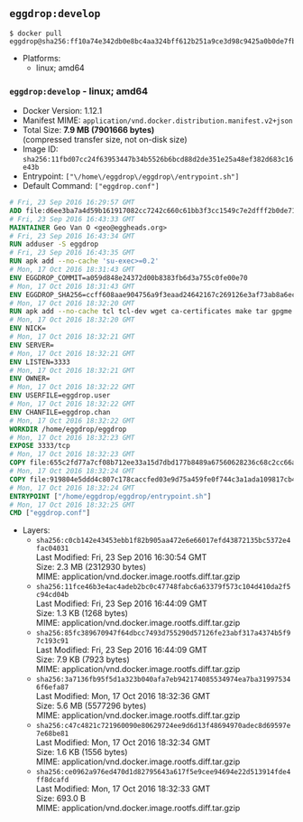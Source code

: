 ## `eggdrop:develop`

```console
$ docker pull eggdrop@sha256:ff10a74e342db0e8bc4aa324bff612b251a9ce3d98c9425a0b0de7fb903cd74a
```

-	Platforms:
	-	linux; amd64

### `eggdrop:develop` - linux; amd64

-	Docker Version: 1.12.1
-	Manifest MIME: `application/vnd.docker.distribution.manifest.v2+json`
-	Total Size: **7.9 MB (7901666 bytes)**  
	(compressed transfer size, not on-disk size)
-	Image ID: `sha256:11fbd07cc24f63953447b34b5526b6bcd88d2de351e25a48ef382d683c16e43b`
-	Entrypoint: `["\/home\/eggdrop\/eggdrop\/entrypoint.sh"]`
-	Default Command: `["eggdrop.conf"]`

```dockerfile
# Fri, 23 Sep 2016 16:29:57 GMT
ADD file:d6ee3ba7a4d59b161917082cc7242c660c61bb3f3cc1549c7e2dfff2b0de7104 in / 
# Fri, 23 Sep 2016 16:43:33 GMT
MAINTAINER Geo Van O <geo@eggheads.org>
# Fri, 23 Sep 2016 16:43:34 GMT
RUN adduser -S eggdrop
# Fri, 23 Sep 2016 16:43:35 GMT
RUN apk add --no-cache 'su-exec>=0.2'
# Mon, 17 Oct 2016 18:31:43 GMT
ENV EGGDROP_COMMIT=a059d848e24372d00b8383fb6d3a755c0fe00e70
# Mon, 17 Oct 2016 18:31:43 GMT
ENV EGGDROP_SHA256=ccff608aae904756a9f3eaad24642167c269126e3af73ab8a6ec2ee24e70886a
# Mon, 17 Oct 2016 18:32:20 GMT
RUN apk add --no-cache tcl tcl-dev wget ca-certificates make tar gpgme bash build-base   && wget https://github.com/eggheads/eggdrop/archive/$EGGDROP_COMMIT.tar.gz -O develop.tar.gz  && echo "$EGGDROP_SHA256  develop.tar.gz" | sha256sum -c -   && tar -zxvf develop.tar.gz   && rm develop.tar.gz     && ( cd eggdrop-$EGGDROP_COMMIT     && ./configure --with-tclinc=/usr/include/tcl8.6/tcl.h --with-tcllib=/usr/lib/x86_64-linux-gnu/libtcl8.6.so     && make config     && make     && make install DEST=/home/eggdrop/eggdrop )   && rm -rf eggdrop-$EGGDROP_COMMIT   && mkdir /home/eggdrop/eggdrop/data   && chown -R eggdrop /home/eggdrop/eggdrop   && apk del tcl-dev wget ca-certificates make tar gpgme build-base
# Mon, 17 Oct 2016 18:32:20 GMT
ENV NICK=
# Mon, 17 Oct 2016 18:32:21 GMT
ENV SERVER=
# Mon, 17 Oct 2016 18:32:21 GMT
ENV LISTEN=3333
# Mon, 17 Oct 2016 18:32:21 GMT
ENV OWNER=
# Mon, 17 Oct 2016 18:32:22 GMT
ENV USERFILE=eggdrop.user
# Mon, 17 Oct 2016 18:32:22 GMT
ENV CHANFILE=eggdrop.chan
# Mon, 17 Oct 2016 18:32:22 GMT
WORKDIR /home/eggdrop/eggdrop
# Mon, 17 Oct 2016 18:32:23 GMT
EXPOSE 3333/tcp
# Mon, 17 Oct 2016 18:32:23 GMT
COPY file:655c2fd77a7cf08b712ee33a15d7dbd177b8489a67560628236c68c2cc66aa58 in /home/eggdrop/eggdrop 
# Mon, 17 Oct 2016 18:32:24 GMT
COPY file:919804e5ddd4c807c178caccfed03e9d75a459fe0f744c3a1ada109817cb44ec in /home/eggdrop/eggdrop/scripts/ 
# Mon, 17 Oct 2016 18:32:24 GMT
ENTRYPOINT ["/home/eggdrop/eggdrop/entrypoint.sh"]
# Mon, 17 Oct 2016 18:32:25 GMT
CMD ["eggdrop.conf"]
```

-	Layers:
	-	`sha256:c0cb142e43453ebb1f82b905aa472e6e66017efd43872135bc5372e4fac04031`  
		Last Modified: Fri, 23 Sep 2016 16:30:54 GMT  
		Size: 2.3 MB (2312930 bytes)  
		MIME: application/vnd.docker.image.rootfs.diff.tar.gzip
	-	`sha256:11fce46b3e4ac4adeb2bc0c47748fabc6a63379f573c104d410da2f5c94cd04b`  
		Last Modified: Fri, 23 Sep 2016 16:44:09 GMT  
		Size: 1.3 KB (1268 bytes)  
		MIME: application/vnd.docker.image.rootfs.diff.tar.gzip
	-	`sha256:85fc389670947f64dbcc7493d755290d57126fe23abf317a4374b5f97c193c91`  
		Last Modified: Fri, 23 Sep 2016 16:44:09 GMT  
		Size: 7.9 KB (7923 bytes)  
		MIME: application/vnd.docker.image.rootfs.diff.tar.gzip
	-	`sha256:3a7136fb95f5d1a323b040afa7eb942174085534974ea7ba319975346f6efa87`  
		Last Modified: Mon, 17 Oct 2016 18:32:36 GMT  
		Size: 5.6 MB (5577296 bytes)  
		MIME: application/vnd.docker.image.rootfs.diff.tar.gzip
	-	`sha256:c47c4821c721960090e80629724ee9d6d13f48694970adec8d69597e7e68be81`  
		Last Modified: Mon, 17 Oct 2016 18:32:34 GMT  
		Size: 1.6 KB (1556 bytes)  
		MIME: application/vnd.docker.image.rootfs.diff.tar.gzip
	-	`sha256:ce0962a976ed470d1d82795643a617f5e9cee94694e22d513914fde4ff8dcafd`  
		Last Modified: Mon, 17 Oct 2016 18:32:33 GMT  
		Size: 693.0 B  
		MIME: application/vnd.docker.image.rootfs.diff.tar.gzip
